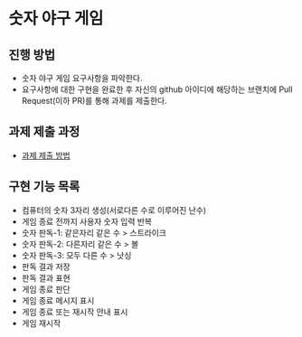 # 숫자 야구 게임
## 진행 방법
* 숫자 야구 게임 요구사항을 파악한다.
* 요구사항에 대한 구현을 완료한 후 자신의 github 아이디에 해당하는 브랜치에 Pull Request(이하 PR)를 통해 과제를 제출한다.

## 과제 제출 과정
* [과제 제출 방법](https://github.com/next-step/nextstep-docs/tree/master/precourse)

## 구현 기능 목록
* 컴퓨터의 숫자 3자리 생성(서로다른 수로 이루어진 난수)
* 게임 종료 전까지 사용자 숫자 입력 반복
* 숫자 판독-1: 같은자리 같은 수 > 스트라이크
* 숫자 판독-2: 다른자리 같은 수 > 볼
* 숫자 판독-3: 모두 다른 수 > 낫싱
* 판독 결과 저장
* 판독 결과 표현
* 게임 종료 판단
* 게임 종료 메시지 표시
* 게임 종료 또는 재시작 안내 표시
* 게임 재시작
